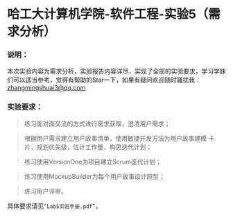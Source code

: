 # 哈工大计算机学院-软件工程-实验5（需求分析）

### 说明：

本次实验内容为需求分析，实验报告内容详尽，实现了全部的实验要求，学习学妹们可以适当参考，觉得有帮助的Star一下，如果有疑问欢迎随时骚扰我：zhangmingshuai3@qq.com

### 实验要求：<br>

>练习面对面交流的方式进行需求获取，澄清用户需求；<br>

>根据用户需求建立用户故事清单，使用敏捷开发方法为用户故事建模 卡片，规划优先级，估计工作量，构思迭代计划；<br>

>练习使用VersionOne为项目建立Scrum迭代计划；<br>

>练习使用MockupBuilder为每个用户故事设计原型；<br>

>练习用户评审。<br>


具体要求请见`“Lab5实验手册.pdf”`。

